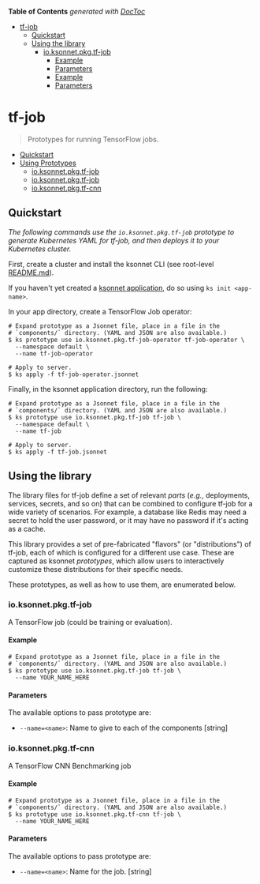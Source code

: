 <!-- START doctoc generated TOC please keep comment here to allow auto update -->
<!-- DON'T EDIT THIS SECTION, INSTEAD RE-RUN doctoc TO UPDATE -->
**Table of Contents**  *generated with [DocToc](https://github.com/thlorenz/doctoc)*

- [tf-job](#tf-job)
  - [Quickstart](#quickstart)
  - [Using the library](#using-the-library)
    - [io.ksonnet.pkg.tf-job](#ioksonnetpkgtf-job)
      - [Example](#example)
      - [Parameters](#parameters)
      - [Example](#example-1)
      - [Parameters](#parameters-1)

<!-- END doctoc generated TOC please keep comment here to allow auto update -->

# tf-job

> Prototypes for running TensorFlow jobs.


* [Quickstart](#quickstart)
* [Using Prototypes](#using-prototypes)
  * [io.ksonnet.pkg.tf-job](#io.ksonnet.pkg.tf-job-operator)
  * [io.ksonnet.pkg.tf-job](#io.ksonnet.pkg.tf-job)
  * [io.ksonnet.pkg.tf-cnn](#io.ksonnet.pkg.tf-cnn)

## Quickstart

*The following commands use the `io.ksonnet.pkg.tf-job` prototype to generate Kubernetes YAML for tf-job, and then deploys it to your Kubernetes cluster.*

First, create a cluster and install the ksonnet CLI (see root-level [README.md](rootReadme)).

If you haven't yet created a [ksonnet application](linkToSomewhere), do so using `ks init <app-name>`.

In your app directory, create a TensorFlow Job operator:

```shell
# Expand prototype as a Jsonnet file, place in a file in the
# `components/` directory. (YAML and JSON are also available.)
$ ks prototype use io.ksonnet.pkg.tf-job-operator tf-job-operator \
  --namespace default \
  --name tf-job-operator

# Apply to server.
$ ks apply -f tf-job-operator.jsonnet
```

Finally, in the ksonnet application directory, run the following:

```shell
# Expand prototype as a Jsonnet file, place in a file in the
# `components/` directory. (YAML and JSON are also available.)
$ ks prototype use io.ksonnet.pkg.tf-job tf-job \
  --namespace default \
  --name tf-job

# Apply to server.
$ ks apply -f tf-job.jsonnet
```

## Using the library

The library files for tf-job define a set of relevant *parts* (_e.g._, deployments, services, secrets, and so on) that can be combined to configure tf-job for a wide variety of scenarios. For example, a database like Redis may need a secret to hold the user password, or it may have no password if it's acting as a cache.

This library provides a set of pre-fabricated "flavors" (or "distributions") of tf-job, each of which is configured for a different use case. These are captured as ksonnet *prototypes*, which allow users to interactively customize these distributions for their specific needs.

These prototypes, as well as how to use them, are enumerated below.

### io.ksonnet.pkg.tf-job

A TensorFlow job (could be training or evaluation).
#### Example

```shell
# Expand prototype as a Jsonnet file, place in a file in the
# `components/` directory. (YAML and JSON are also available.)
$ ks prototype use io.ksonnet.pkg.tf-job tf-job \
  --name YOUR_NAME_HERE
```

#### Parameters

The available options to pass prototype are:

* `--name=<name>`: Name to give to each of the components [string]
### io.ksonnet.pkg.tf-cnn

A TensorFlow CNN Benchmarking job
#### Example

```shell
# Expand prototype as a Jsonnet file, place in a file in the
# `components/` directory. (YAML and JSON are also available.)
$ ks prototype use io.ksonnet.pkg.tf-cnn tf-job \
  --name YOUR_NAME_HERE
```

#### Parameters

The available options to pass prototype are:

* `--name=<name>`: Name for the job. [string]


[rootReadme]: https://github.com/ksonnet/mixins
